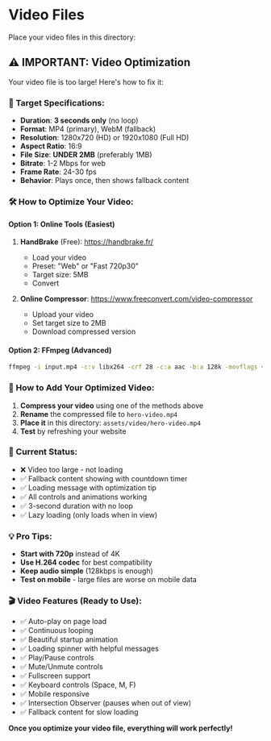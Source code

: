 # Video Files

Place your video files in this directory:

## ⚠️ IMPORTANT: Video Optimization

Your video file is too large! Here's how to fix it:

### 🎯 Target Specifications:
- **Duration**: **3 seconds only** (no loop)
- **Format**: MP4 (primary), WebM (fallback)
- **Resolution**: 1280x720 (HD) or 1920x1080 (Full HD)
- **Aspect Ratio**: 16:9
- **File Size**: **UNDER 2MB** (preferably 1MB)
- **Bitrate**: 1-2 Mbps for web
- **Frame Rate**: 24-30 fps
- **Behavior**: Plays once, then shows fallback content

### 🛠️ How to Optimize Your Video:

#### Option 1: Online Tools (Easiest)
1. **HandBrake** (Free): https://handbrake.fr/
   - Load your video
   - Preset: "Web" or "Fast 720p30"
   - Target size: 5MB
   - Convert

2. **Online Compressor**: https://www.freeconvert.com/video-compressor
   - Upload your video
   - Set target size to 2MB
   - Download compressed version

#### Option 2: FFmpeg (Advanced)
```bash
ffmpeg -i input.mp4 -c:v libx264 -crf 28 -c:a aac -b:a 128k -movflags +faststart hero-video.mp4
```

### 📁 How to Add Your Optimized Video:
1. **Compress your video** using one of the methods above
2. **Rename** the compressed file to `hero-video.mp4`
3. **Place it** in this directory: `assets/video/hero-video.mp4`
4. **Test** by refreshing your website

### 🚀 Current Status:
- ❌ Video too large - not loading
- ✅ Fallback content showing with countdown timer
- ✅ Loading message with optimization tip
- ✅ All controls and animations working
- ✅ 3-second duration with no loop
- ✅ Lazy loading (only loads when in view)

### 💡 Pro Tips:
- **Start with 720p** instead of 4K
- **Use H.264 codec** for best compatibility
- **Keep audio simple** (128kbps is enough)
- **Test on mobile** - large files are worse on mobile data

### 🎬 Video Features (Ready to Use):
- ✅ Auto-play on page load
- ✅ Continuous looping
- ✅ Beautiful startup animation
- ✅ Loading spinner with helpful messages
- ✅ Play/Pause controls
- ✅ Mute/Unmute controls
- ✅ Fullscreen support
- ✅ Keyboard controls (Space, M, F)
- ✅ Mobile responsive
- ✅ Intersection Observer (pauses when out of view)
- ✅ Fallback content for slow loading

**Once you optimize your video file, everything will work perfectly!**
